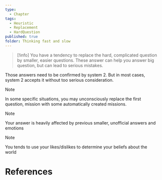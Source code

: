 ```yaml
---
type:
  - Chapter
tags:
  - Heuristic
  - Replacement
  - HardQuestion
published: true
folder: Thinking fast and slow
---
```

>[!info]
>You have a tendency to replace the hard, complicated question by smaller, easier questions. These answer can help you answer big question, but can lead to serious mistakes.

Those answers need to be confirmed by system 2. But in most cases, system 2 accepts it without too serious consideration.

>[!note]
>In some specific situations, you may unconsciously replace the first question, mission with some automatically created missions.


>[!note]
>Your answer is heavily affected by previous smaller, unofficial answers and emotions

>[!note]
>You tends to use your likes/dislikes to determine your beliefs about the world




# References


